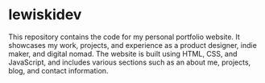 # lewiskidev
This repository contains the code for my personal portfolio website. It showcases my work, projects, and experience as a product designer, indie maker, and digital nomad. The website is built using HTML, CSS, and JavaScript, and includes various sections such as an about me, projects, blog, and contact information.
